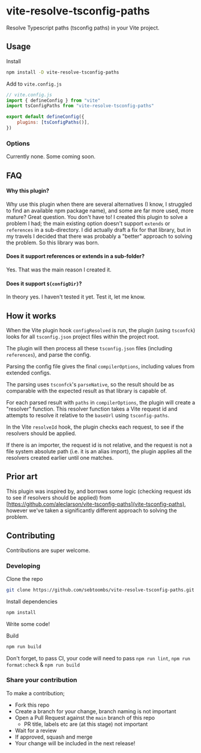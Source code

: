 # vite-resolve-tsconfig-paths

Resolve Typescript paths (tsconfig paths) in your Vite project.

## Usage

Install

```bash
npm install -D vite-resolve-tsconfig-paths
```

Add to `vite.config.js`

```js
// vite.config.js
import { defineConfig } from "vite"
import tsConfigPaths from "vite-resolve-tsconfig-paths"

export default defineConfig({
	plugins: [tsConfigPaths()],
})
```


### Options

Currently none. Some coming soon.


## FAQ

#### Why this plugin?

Why use this plugin when there are several alternatives (I know, I struggled to find an available npm package name), and some are far more used, more mature? Great question. You don't have to!
I created this plugin to solve a problem I had; the main existing option doesn't support `extends` or `references` in a sub-directory. I did actually draft a fix for that library, but in my travels I decided that there was probably a "better" approach to solving the problem.
So this library was born.

#### Does it support references or extends in a sub-folder?

Yes. That was the main reason I created it.

#### Does it support `${configDir}`?

In theory yes. I haven't tested it yet. Test it, let me know.


## How it works

When the Vite plugin hook `configResolved` is run, the plugin (using `tsconfck`) looks for all `tsconfig.json` project files within the project root.

The plugin will then process all these `tsconfig.json` files (including `references`), and parse the config.

Parsing the config file gives the final `compilerOptions`, including values from extended configs.

The parsing uses `tsconfck`'s `parseNative`, so the result should be as comparable with the expected result as that library is capable of.

For each parsed result with `paths` in `compilerOptions`, the plugin will create a "resolver" function. This resolver function takes a Vite request id and attempts to resolve it relative to the `baseUrl` using `tsconfig-paths`.

In the Vite `resolveId` hook, the plugin checks each request, to see if the resolvers should be applied.

If there is an importer, the request id is not relative, and the request is not a file system absolute path (i.e. it is an alias import), the plugin applies all the resolvers created earlier until one matches.

## Prior art

This plugin was inspired by, and borrows some logic (checking request ids to see if resolvers should be applied) from [https://github.com/aleclarson/vite-tsconfig-paths](vite-tsconfig-paths), however we've taken a significantly different approach to solving the problem.

## Contributing

Contributions are super welcome.

### Developing

Clone the repo

```bash
git clone https://github.com/sebtoombs/vite-resolve-tsconfig-paths.git
```

Install dependencies

```bash
npm install
```

Write some code!

Build

```bash
npm run build
```

Don't forget, to pass CI, your code will need to pass `npm run lint`, `npm run format:check` & `npm run build`

### Share your contribution

To make a contribution;

- Fork this repo
- Create a branch for your change, branch naming is not important
- Open a Pull Request against the `main` branch of this repo
  - PR title, labels etc are (at this stage) not important
- Wait for a review
- If approved, squash and merge
- Your change will be included in the next release!
